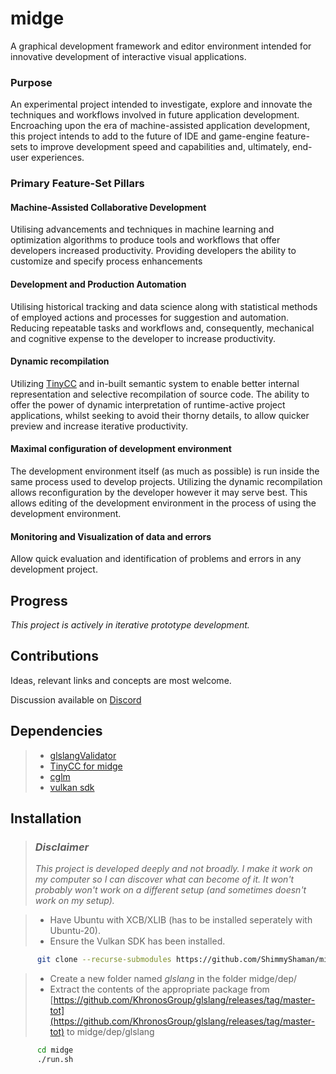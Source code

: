  # __midge__

A graphical development framework and editor environment intended for innovative development
of interactive visual applications.

### Purpose

An experimental project intended to investigate, explore and innovate the techniques and
workflows involved in future application development. Encroaching upon the era of
machine-assisted application development, this project intends to add to the future of IDE
and game-engine feature-sets to improve development speed and capabilities and, ultimately,
end-user experiences.

### Primary Feature-Set Pillars

#### Machine-Assisted Collaborative Development

Utilising advancements and techniques in machine learning and optimization algorithms to
produce tools and workflows that offer developers increased productivity. Providing developers
the ability to customize and specify process enhancements

#### Development and Production Automation

Utilising historical tracking and data science along with statistical methods of employed
actions and processes for suggestion and automation. Reducing repeatable tasks and workflows
and, consequently, mechanical and cognitive expense to the developer to increase productivity.

#### Dynamic recompilation

Utilizing [TinyCC](https://bellard.org/tcc/tcc-doc.html) and in-built semantic system to
enable better internal representation and selective recompilation of source code. The ability
to offer the power of dynamic interpretation of runtime-active project applications, whilst
seeking to avoid their thorny details, to allow quicker preview and increase iterative
productivity.

#### Maximal configuration of development environment

The development environment itself (as much as possible) is run inside the same process used
to develop projects. Utilizing the dynamic recompilation allows reconfiguration by the
developer however it may serve best. This allows editing of the development environment in the
process of using the development environment.

#### Monitoring and Visualization of data and errors

Allow quick evaluation and identification of problems and errors in any development project.

## Progress

_This project is actively in iterative prototype development._

## Contributions

Ideas, relevant links and concepts are most welcome.

Discussion available on [Discord](https://discord.gg/TSu23fw8ES)

## Dependencies

>* [glslangValidator](https://github.com/KhronosGroup/glslang)
>* [TinyCC for midge](https://github.com/ShimmyShaman/tinycc)
>* [cglm](https://github.com/recp/cglm)
>* [vulkan sdk](https://www.lunarg.com/vulkan-sdk/)

## Installation

> ### _Disclaimer_
> _This project is developed deeply and not broadly. I make it work on my computer
   so I can discover what can become of it. It won't probably won't work on a different setup
   (and sometimes doesn't work on my setup)._

>* Have Ubuntu with XCB/XLIB (has to be installed seperately with Ubuntu-20).  
>* Ensure the Vulkan SDK has been installed.

```bash
      git clone --recurse-submodules https://github.com/ShimmyShaman/midge.git
```

>* Create a new folder named _glslang_ in the folder midge/dep/
>* Extract the contents of the appropriate package from [https://github.com/KhronosGroup/glslang/releases/tag/master-tot](https://github.com/KhronosGroup/glslang/releases/tag/master-tot) to midge/dep/glslang

```bash
      cd midge
      ./run.sh
```
